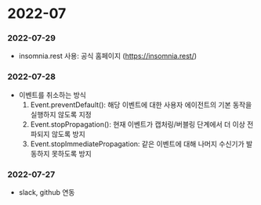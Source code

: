 # 2022-07

### 2022-07-29
- insomnia.rest 사용: 공식 홈페이지 (https://insomnia.rest/)

### 2022-07-28
- 이벤트를 취소하는 방식
  1. Event.preventDefault(): 해당 이벤트에 대한 사용자 에이전트의 기본 동작을 실행하지 않도록 지정
  1. Event.stopPropagation(): 현재 이벤트가 캡처링/버블링 단계에서 더 이상 전파되지 않도록 방지
  1. Event.stopImmediatePropagation: 같은 이벤트에 대해 나머지 수신기가 발동하지 못하도록 방지


### 2022-07-27
- slack, github 연동
